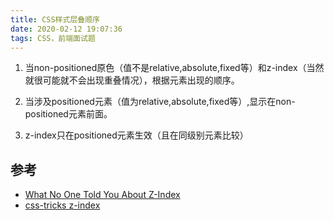 ```yaml
---
title: CSS样式层叠顺序
date: 2020-02-12 19:07:36
tags: CSS，前端面试题
---
```


1. 当non-positioned原色（值不是relative,absolute,fixed等）和z-index（当然就很可能就不会出现重叠情况），根据元素出现的顺序。

2. 当涉及positioned元素（值为relative,absolute,fixed等）,显示在non-positioned元素前面。

3. z-index只在positioned元素生效（且在同级别元素比较）

## 参考
* [What No One Told You About Z-Index](https://philipwalton.com/articles/what-no-one-told-you-about-z-index/)
* [css-tricks z-index](https://css-tricks.com/almanac/properties/z/z-index/)